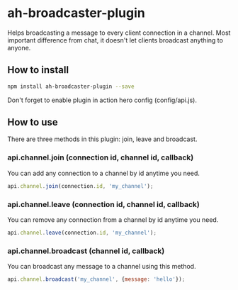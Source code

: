 ah-broadcaster-plugin
=====================

Helps broadcasting a message to every client connection in a channel. Most important difference from chat, it doesn't let clients broadcast anything to anyone.

## How to install
```sh
npm install ah-broadcaster-plugin --save
```
Don't forget to enable plugin in action hero config (config/api.js).

## How to use

There are three methods in this plugin: join, leave and broadcast.

### api.channel.join (connection id, channel id, callback)
You can add any connection to a channel by id anytime you need.
```js
api.channel.join(connection.id, 'my_channel');
```

### api.channel.leave (connection id, channel id, callback)
You can remove any connection from a channel by id anytime you need.
```js
api.channel.leave(connection.id, 'my_channel');
```

### api.channel.broadcast (channel id, callback)
You can broadcast any message to a channel using this method.
```js
api.channel.broadcast('my_channel', {message: 'hello'});
```
